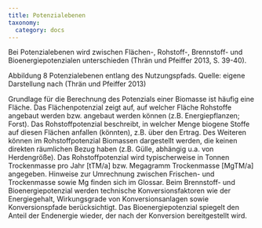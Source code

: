 ```yaml
---
title: Potenzialebenen
taxonomy:
  category: docs
---
```


Bei Potenzialebenen wird zwischen Flächen-, Rohstoff-, Brennstoff- und Bioenergiepotenzialen unterschieden (Thrän und Pfeiffer 2013, S. 39-40). 

Abbildung 8 Potenzialebenen entlang des Nutzungspfads. Quelle: eigene Darstellung nach (Thrän und Pfeiffer 2013)

Grundlage für die Berechnung des Potenzials einer Biomasse ist häufig eine Fläche. Das Flächenpotenzial zeigt auf, auf welcher Fläche Rohstoffe angebaut werden bzw. angebaut werden können (z.B. Energiepflanzen; Forst). Das Rohstoffpotenzial beschreibt, in welcher Menge biogene Stoffe auf diesen Flächen anfallen (könnten), z.B. über den Ertrag. Des Weiteren können im Rohstoffpotenzial Biomassen dargestellt werden, die keinen direkten räumlichen Bezug haben (z.B. Gülle, abhängig u.a. von Herdengröße). Das Rohstoffpotenzial wird typischerweise in Tonnen Trockenmasse pro Jahr [tTM/a] bzw. Megagramm Trockenmasse [MgTM/a] angegeben. Hinweise zur Umrechnung zwischen Frischen- und Trockenmasse sowie Mg finden sich im Glossar. Beim Brennstoff- und Bioenergiepotenzial werden technische Konversionsfaktoren wie der Energiegehalt, Wirkungsgrade von Konversionsanlagen sowie Konversionspfade berücksichtigt. Das Bioenergiepotenzial spiegelt den Anteil der Endenergie wieder, der nach der Konversion bereitgestellt wird.
